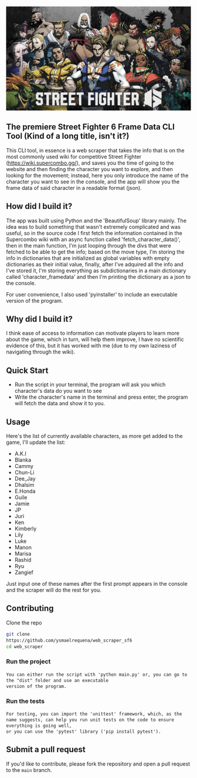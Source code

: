 ![Alt Text](https://github.com/ysmaelrequena/Street-Fighter-6-frame-data-CLI-tool/blob/main/sf6.jpg)
                     
                     
                     
                     
                     
                     
## The premiere Street Fighter 6 Frame Data CLI Tool (Kind of a long title, isn't it?)
                                                                                                                          
This CLI tool, in essence is a web scraper that takes the info that is on the most commonly used wiki for competitive Street Fighter (https://wiki.supercombo.gg/),
and saves you the time of going to the website and then finding the character you want to explore, and then looking for the movement; instead, here you only 
introduce the name of the character you want to see in the console, and the app will show you the frame data of said character in a readable format (json).
                                                                                                      
                                                                                                                                                                                                                                                                                                                                                                                                                                                                                                                                                                                                                             
## How did I build it?
                                                    
The app was built using Python and the 'BeautifulSoup' library mainly. The idea was to build something that wasn't extremely complicated and was useful, so in the
source code I first fetch the information contained in the Supercombo wiki with an async function called 'fetch_character_data()', then in the main function,
I'm just looping through the divs that were fetched to be able to get the info; based on the move type, I'm storing the info in dictionaries that
are initialized as global variables with empty dictionaries as their initial value, finally, after I've adquired all the info and I've stored it, I'm storing 
everything as subdictionaries in a main dictionary called 'character_framedata' and then I'm printing the dictionary as a json to the console.

For user convenience, I also used 'pyinstaller' to include an executable version of the program.
                                                                                                      
                                                                                                      
                                                                                                      
                                                                                                      
## Why did I build it?
                                                    
I think ease of access to information can motivate players to learn more about the game, which in turn, will help them improve, I have no scientific evidence of this,
but it has worked with me (due to my own laziness of navigating through the wiki).
                                                                                                      
                                                                                                      
                                                                                                      
## Quick Start
                                                        
                                                                                                                                                              
- Run the script in your terminal, the program will ask you which character's data do you want to see
- Write the character's name in the terminal and press enter, the program will fetch the data and show it to you.
                                                                                                      
                                                                                                      
## Usage

  Here's the list of currently available characters, as more get added to the game, I'll update the list:

- A.K.I
- Blanka
- Cammy
- Chun-Li
- Dee_Jay
- Dhalsim
- E.Honda
- Guile
- Jamie
- JP
- Juri
- Ken
- Kimberly
- Lily
- Luke
- Manon
- Marisa
- Rashid
- Ryu
- Zangief

Just input one of these names after the first prompt appears in the console and the scraper will do the rest for you.


## Contributing 
Clone the repo

```bash
git clone
https://github.com/ysmaelrequena/web_scraper_sf6
cd web_scraper
```

### Run the project
```
You can either run the script with 'python main.py' or, you can go to the "dist" folder and use an executable
version of the program.
```

### Run the tests

```
For testing, you can import the 'unittest' framework, which, as the name suggests, can help you run unit tests on the code to ensure everything is going well,
or you can use the 'pytest' library ('pip install pytest').
```

## Submit a pull request

If you'd like to contribute, please fork the repository and open a pull request to the `main` branch.
                                                                                                      
                                                                                                    
